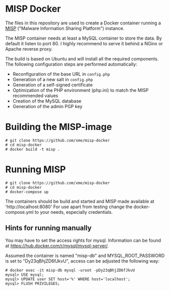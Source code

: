 MISP Docker
===========

The files in this repository are used to create a Docker container running a [MISP](http://www.misp-project.org) ("Malware Information Sharing Platform") instance.

The MISP container needs at least a MySQL container to store the data. By default it listen to port 80. I highly recommend to serve it behind a NGinx or Apache reverse proxy.

The build is based on Ubuntu and will install all the required components. The following configuration steps are performed automatically:
* Reconfiguration of the base URL in `config.php`
* Generation of a new salt in `config.php`
* Generation of a self-signed certificate
* Optimization of the PHP environment (php.ini) to match the MISP recommended values
* Creation of the MySQL database
* Generation of the admin PGP key

# Building the MISP-image

```
# git clone https://github.com/xme/misp-docker
# cd misp-docker
# docker build -t misp .
```

# Running MISP

```
# git clone https://github.com/xme/misp-docker
# cd misp-docker
# docker-compose up
```
The containers should be build and started and MISP made available at 'http://localhost:8080'
For use apart from testing change the docker-compose.yml to your needs, especially credentials.

## Hints for running manually

You may have to set the access rights for mysql. Information can be found at https://hub.docker.com/r/mysql/mysql-server/.

Assumed the container is named "misp-db" and MYSQL_ROOT_PASSWORD is set to "Dy23qBhjZD6fJkvU",
access can be adjusted the following way:

```
# docker exec -it misp-db mysql -uroot -pDy23qBhjZD6fJkvU
mysql> USE mysql;
mysql> UPDATE user SET host='%' WHERE host='localhost';
mysql> FLUSH PRIVILEGES;
```
